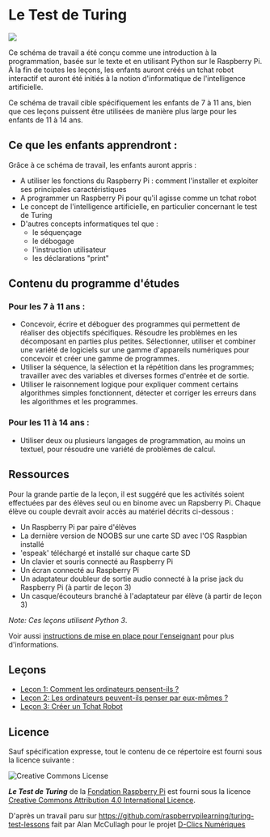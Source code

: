 # Le Test de Turing

![](cover.png)

Ce schéma de travail a été conçu comme une introduction à la programmation, basée sur le texte et en utilisant Python sur le Raspberry Pi. À la fin de toutes les leçons, les enfants auront créés un tchat robot interactif et auront été initiés à la notion d'informatique de l'intelligence artificielle.

Ce schéma de travail cible spécifiquement les enfants de 7 à 11 ans, bien que ces leçons puissent être utilisées de manière plus large pour les enfants de 11 à 14 ans.


## Ce que les enfants apprendront :


Grâce à ce schéma de travail, les enfants auront appris :

- A utiliser les fonctions du Raspberry Pi : comment l'installer et exploiter ses principales caractéristiques
- A programmer un Raspberry Pi pour qu'il agisse comme un tchat robot
- Le concept de l'intelligence artificielle, en particulier concernant le test de Turing
- D'autres concepts informatiques tel que :
	- le séquençage
	- le débogage
	- l'instruction utilisateur
	- les déclarations "print"


## Contenu du programme d'études  

### Pour les 7 à 11 ans :

- Concevoir, écrire et déboguer des programmes qui permettent de réaliser des objectifs spécifiques. Résoudre les problèmes en les décomposant en parties plus petites. Sélectionner, utiliser et combiner une variété de logiciels sur une gamme d'appareils numériques pour concevoir et créer une gamme de programmes.
- Utiliser la séquence, la sélection et la répétition dans les programmes; travailler avec des variables et diverses formes d'entrée et de sortie.
- Utiliser le raisonnement logique pour expliquer comment certains algorithmes simples fonctionnent, détecter et corriger les erreurs dans les algorithmes et les programmes.


### Pour les 11 à 14 ans :

- Utiliser deux ou plusieurs langages de programmation, au moins un textuel, pour résoudre une variété de problèmes de calcul.


## Ressources

Pour la grande partie de la leçon, il est suggéré que les activités soient effectuées par des élèves seul ou en binome avec un Rapsberry Pi. Chaque élève ou couple devrait avoir accès au matériel décrits ci-dessous :

- Un Raspberry Pi par paire d'élèves
- La dernière version de NOOBS sur une carte SD avec l'OS Raspbian installé
- 'espeak' téléchargé et installé sur chaque carte SD
- Un clavier et souris connecté au Raspberry Pi
- Un écran connecté au Raspberry Pi
- Un adaptateur doubleur de sortie audio connecté à la prise jack du Raspberry Pi (à partir de leçon 3)
- Un casque/écouteurs branché à l'adaptateur par élève (à partir de leçon 3)

*Note: Ces leçons utilisent Python 3*.

Voir aussi [instructions de mise en place pour l'enseignant](teacher-instructions.md) pour plus d'informations.

## Leçons

- [Leçon 1: Comment les ordinateurs pensent-ils ?](lesson-1/lesson.md)
- [Leçon 2: Les ordinateurs peuvent-ils penser par eux-mêmes ?](lesson-2/lesson.md)
- [Leçon 3: Créer un Tchat Robot](lesson-3/lesson.md)

## Licence

Sauf spécification expresse, tout le contenu de ce répertoire est fourni sous la licence suivante :

![Creative Commons License](http://i.creativecommons.org/l/by-sa/4.0/88x31.png)

***Le Test de Turing*** de la [Fondation Raspberry Pi](http://www.raspberrypi.org) est fourni sous la licence [Creative Commons Attribution 4.0 International Licence](http://creativecommons.org/licenses/by-sa/4.0/).

D'après un travail paru sur https://github.com/raspberrypilearning/turing-test-lessons fait par Alan McCullagh pour le projet [D-Clics Numériques](http://d-clicsnumeriques.org/) 
